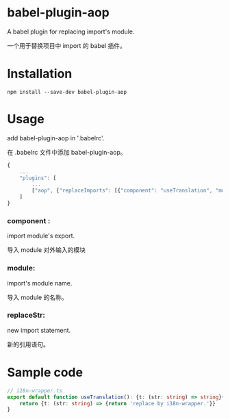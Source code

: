 # babel-plugin-aop
A babel plugin for replacing import's module.

一个用于替换项目中 import 的 babel 插件。

# Installation

    npm install --save-dev babel-plugin-aop

# Usage

add babel-plugin-aop in '.babelrc'.

在 .babelrc 文件中添加 babel-plugin-aop。
```js
{
    ...
    "plugins": [
        ...
        ["aop", {"replaceImports": [{"component": "useTranslation", "module": "react-i18next", "replaceStr": "import useTranslation from '@/utils/i18next/i18n-wrapper';"}]}]
    ]
}
```
### component : 

import module's  export.

导入 module 对外输入的模块


### module: 

import's module name.

导入 module 的名称。

### replaceStr: 

new import statement.

新的引用语句。

# Sample code

```ts
// i18n-wrapper.ts
export default function useTranslation(): {t: (str: string) => string}{
    return {t: (str: string) => {return 'replace by i18n-wrapper.'}}
}
```
